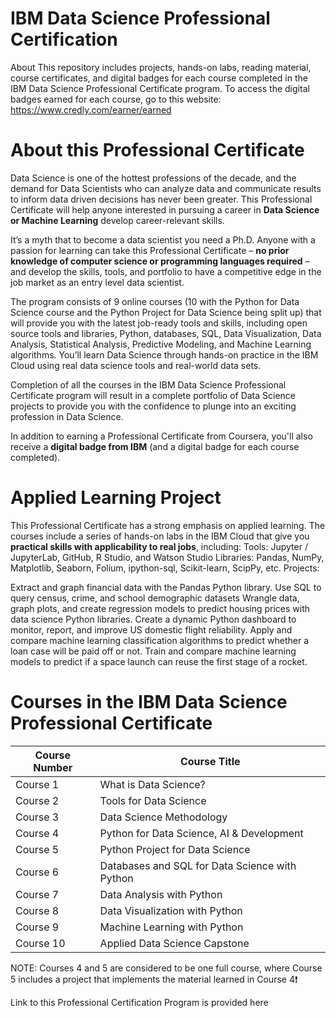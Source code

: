 # IBM Data Science Professional Certification
About This repository includes projects, hands-on labs, reading material, course certificates, and digital badges for each course completed in the IBM Data Science Professional Certificate program. To access the digital badges earned for each course, go to this website: https://www.credly.com/earner/earned


# About this Professional Certificate
Data Science is one of the hottest professions of the decade, and the demand for Data Scientists who can analyze data and communicate results to inform data driven decisions has never been greater. This Professional Certificate will help anyone interested in pursuing a career in **Data Science or Machine Learning** develop career-relevant skills.

It’s a myth that to become a data scientist you need a Ph.D. Anyone with a passion for learning can take this Professional Certificate – **no prior knowledge of computer science or programming languages required** – and develop the skills, tools, and portfolio to have a competitive edge in the job market as an entry level data scientist.

The program consists of 9 online courses (10 with the Python for Data Science course and the Python Project for Data Science being split up) that will provide you with the latest job-ready tools and skills, including open source tools and libraries, Python, databases, SQL, Data Visualization, Data Analysis, Statistical Analysis, Predictive Modeling, and Machine Learning algorithms. You’ll learn Data Science through hands-on practice in the IBM Cloud using real data science tools and real-world data sets.

Completion of all the courses in the IBM Data Science Professional Certificate program will result in a complete portfolio of Data Science projects to provide you with the confidence to plunge into an exciting profession in Data Science.

In addition to earning a Professional Certificate from Coursera, you'll also receive a **digital badge from IBM** (and a digital badge for each course completed).

# Applied Learning Project
This Professional Certificate has a strong emphasis on applied learning. The courses include a series of hands-on labs in the IBM Cloud that give you **practical skills with applicability to real jobs**, including:
Tools: Jupyter / JupyterLab, GitHub, R Studio, and Watson Studio
Libraries: Pandas, NumPy, Matplotlib, Seaborn, Folium, ipython-sql, Scikit-learn, ScipPy, etc.
Projects:

Extract and graph financial data with the Pandas Python library.
Use SQL to query census, crime, and school demographic datasets
Wrangle data, graph plots, and create regression models to predict housing prices with data science Python libraries.
Create a dynamic Python dashboard to monitor, report, and improve US domestic flight reliability.
Apply and compare machine learning classification algorithms to predict whether a loan case will be paid off or not.
Train and compare machine learning models to predict if a space launch can reuse the first stage of a rocket.

# Courses in the IBM Data Science Professional Certificate

|**Course Number** |	**Course Title**|
|----|----------|
|Course 1|What is Data Science?|
|Course 2|Tools for Data Science|
|Course 3|Data Science Methodology|
|Course 4|Python for Data Science, AI & Development|
|Course 5|Python Project for Data Science|
|Course 6|Databases and SQL for Data Science with Python|
|Course 7|Data Analysis with Python|
|Course 8|Data Visualization with Python|
|Course 9|Machine Learning with Python|
|Course 10|Applied Data Science Capstone|
NOTE: Courses 4 and 5 are considered to be one full course, where Course 5 includes a project that implements the material learned in Course 4❗

Link to this Professional Certification Program is provided here
